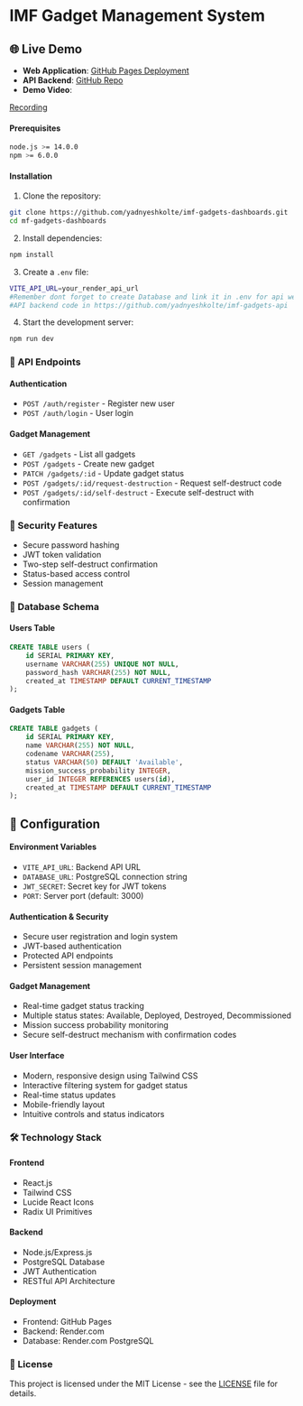 # IMF Gadget Management System

## 🌐 Live Demo

- **Web Application**: [GitHub Pages Deployment](https://yadnyeshkolte.github.io/imf-gadgets-dashboards/)
- **API Backend**: [GitHub Repo](https://github.com/yadnyeshkolte/imf-gadgets-api)
- **Demo Video**:

[Recording](https://github.com/user-attachments/assets/13eb1669-6ef0-4db1-bda8-30dce3badbde)

#### Prerequisites
```bash
node.js >= 14.0.0
npm >= 6.0.0
```

#### Installation

1. Clone the repository:
```bash
git clone https://github.com/yadnyeshkolte/imf-gadgets-dashboards.git
cd mf-gadgets-dashboards
```

2. Install dependencies:
```bash
npm install
```

3. Create a `.env` file:
```bash
VITE_API_URL=your_render_api_url
#Remember dont forget to create Database and link it in .env for api web service
#API backend code in https://github.com/yadnyeshkolte/imf-gadgets-api
```

4. Start the development server:
```bash
npm run dev
```

### 📡 API Endpoints

#### Authentication
- `POST /auth/register` - Register new user
- `POST /auth/login` - User login

#### Gadget Management
- `GET /gadgets` - List all gadgets
- `POST /gadgets` - Create new gadget
- `PATCH /gadgets/:id` - Update gadget status
- `POST /gadgets/:id/request-destruction` - Request self-destruct code
- `POST /gadgets/:id/self-destruct` - Execute self-destruct with confirmation

### 🔐 Security Features

- Secure password hashing
- JWT token validation
- Two-step self-destruct confirmation
- Status-based access control
- Session management

### 💾 Database Schema

#### Users Table
```sql
CREATE TABLE users (
    id SERIAL PRIMARY KEY,
    username VARCHAR(255) UNIQUE NOT NULL,
    password_hash VARCHAR(255) NOT NULL,
    created_at TIMESTAMP DEFAULT CURRENT_TIMESTAMP
);
```

#### Gadgets Table
```sql
CREATE TABLE gadgets (
    id SERIAL PRIMARY KEY,
    name VARCHAR(255) NOT NULL,
    codename VARCHAR(255),
    status VARCHAR(50) DEFAULT 'Available',
    mission_success_probability INTEGER,
    user_id INTEGER REFERENCES users(id),
    created_at TIMESTAMP DEFAULT CURRENT_TIMESTAMP
);
```

## 🔧 Configuration

#### Environment Variables
- `VITE_API_URL`: Backend API URL
- `DATABASE_URL`: PostgreSQL connection string
- `JWT_SECRET`: Secret key for JWT tokens
- `PORT`: Server port (default: 3000)

#### Authentication & Security
- Secure user registration and login system
- JWT-based authentication
- Protected API endpoints
- Persistent session management

#### Gadget Management
- Real-time gadget status tracking
- Multiple status states: Available, Deployed, Destroyed, Decommissioned
- Mission success probability monitoring
- Secure self-destruct mechanism with confirmation codes

#### User Interface
- Modern, responsive design using Tailwind CSS
- Interactive filtering system for gadget status
- Real-time status updates
- Mobile-friendly layout
- Intuitive controls and status indicators

### 🛠 Technology Stack

#### Frontend
- React.js
- Tailwind CSS
- Lucide React Icons
- Radix UI Primitives

#### Backend
- Node.js/Express.js
- PostgreSQL Database
- JWT Authentication
- RESTful API Architecture

#### Deployment
- Frontend: GitHub Pages
- Backend: Render.com
- Database: Render.com PostgreSQL

### 📄 License

This project is licensed under the MIT License - see the [LICENSE](LICENSE) file for details.

